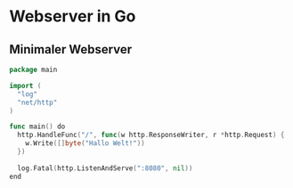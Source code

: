 # Webserver in Go


## Minimaler Webserver

```go
package main

import (
  "log"
  "net/http"
)

func main() do
  http.HandleFunc("/", func(w http.ResponseWriter, r *http.Request) {
    w.Write([]byte("Hallo Welt!"))
  })
    
  log.Fatal(http.ListenAndServe(":8080", nil))
end
```
